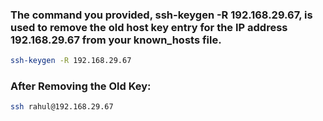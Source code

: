 ### The command you provided, ssh-keygen -R 192.168.29.67, is used to remove the old host key entry for the IP address 192.168.29.67 from your known_hosts file.

```bash
ssh-keygen -R 192.168.29.67
```

### After Removing the Old Key:

```bash
ssh rahul@192.168.29.67
```
